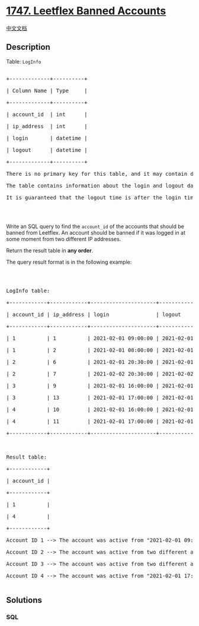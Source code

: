 # [1747. Leetflex Banned Accounts](https://leetcode.com/problems/leetflex-banned-accounts)

[中文文档](/solution/1700-1799/1747.Leetflex%20Banned%20Accounts/README.md)

## Description

<p>Table: <code>LogInfo</code></p>

<pre>

+-------------+----------+

| Column Name | Type     |

+-------------+----------+

| account_id  | int      |

| ip_address  | int      |

| login       | datetime |

| logout      | datetime |

+-------------+----------+

There is no primary key for this table, and it may contain duplicates.

The table contains information about the login and logout dates of Leetflex accounts. It also contains the IP address from which the account logged in and out.

It is guaranteed that the logout time is after the login time.

</pre>

<p>&nbsp;</p>

<p>Write an SQL query to find the <code>account_id</code> of the accounts that should be banned from Leetflex. An account should be banned if it was logged in at some moment from two different IP addresses.</p>

<p>Return the result table in <strong>any order</strong>.</p>

<p>The query result format is in the following example:</p>

<p>&nbsp;</p>

<pre>

LogInfo table:

+------------+------------+---------------------+---------------------+

| account_id | ip_address | login               | logout              |

+------------+------------+---------------------+---------------------+

| 1          | 1          | 2021-02-01 09:00:00 | 2021-02-01 09:30:00 |

| 1          | 2          | 2021-02-01 08:00:00 | 2021-02-01 11:30:00 |

| 2          | 6          | 2021-02-01 20:30:00 | 2021-02-01 22:00:00 |

| 2          | 7          | 2021-02-02 20:30:00 | 2021-02-02 22:00:00 |

| 3          | 9          | 2021-02-01 16:00:00 | 2021-02-01 16:59:59 |

| 3          | 13         | 2021-02-01 17:00:00 | 2021-02-01 17:59:59 |

| 4          | 10         | 2021-02-01 16:00:00 | 2021-02-01 17:00:00 |

| 4          | 11         | 2021-02-01 17:00:00 | 2021-02-01 17:59:59 |

+------------+------------+---------------------+---------------------+



Result table:

+------------+

| account_id |

+------------+

| 1          |

| 4          |

+------------+

Account ID 1 --&gt; The account was active from &quot;2021-02-01 09:00:00&quot; to &quot;2021-02-01 09:30:00&quot; with two different IP addresses (1 and 2). It should be banned.

Account ID 2 --&gt; The account was active from two different addresses (6, 7) but in <strong>two different times</strong>.

Account ID 3 --&gt; The account was active from two different addresses (9, 13) on the same day but <strong>they do not intersect at any moment</strong>.

Account ID 4 --&gt; The account was active from &quot;2021-02-01 17:00:00&quot; to &quot;2021-02-01 17:00:00&quot; with two different IP addresses (10 and 11). It should be banned.

</pre>

## Solutions

<!-- tabs:start -->

### **SQL**

```sql

```

<!-- tabs:end -->
